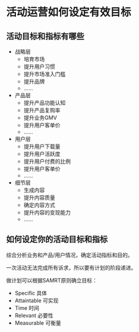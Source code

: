 # 活动运营如何设定有效目标

## 活动目标和指标有哪些

+ 战略层
    + 培育市场
    + 提升用户习惯
    + 提升市场准入门槛
    + 提升品牌
    + ……
+ 产品层
    + 提升产品功能认知
    + 提升产品复购率
    + 提升业务GMV
    + 提升用户客单价
    + ……
+ 用户层
    + 提升用户下载量
    + 提升用户活跃度
    + 提升用户付费的比例
    + 提升用户客单价
    + ……
+ 细节层
    + 生成内容
    + 提升内容质量
    + 确定内容方式
    + 提升内容的变现能力
    + ……

## 如何设定你的活动目标和指标

综合分析业务和产品/用户情况，确定活动指标和目的。

一次活动无法完成所有诉求，所以要有计划的阶段递进。

做计划可以根据SAMRT原则确立目标：
+ Specific 具体
+ Attaintable 可实现
+ Time 时间
+ Relevant 必要性
+ Measurable 可衡量